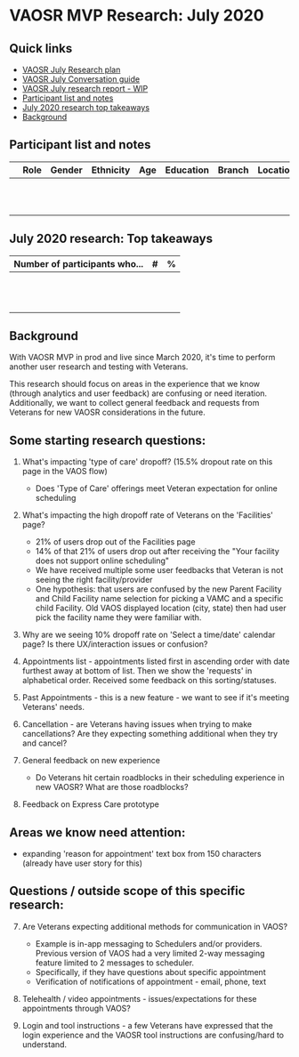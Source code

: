# VAOSR MVP Research: July 2020

## Quick links

- [VAOSR July Research plan](../july-2020-user-research/vaosr-june-research-plan.md)
- [VAOSR July Conversation guide](../july-2020-user-research/vaosr-july-conversation-guide.md)
- [VAOSR July research report - WIP]()
- [Participant list and notes](#participant-list-and-notes)
- [July 2020 research top takeaways](#july-2020-research-top-takeaways)
- [Background](#background)

## Participant list and notes

|      | Role | Gender | Ethnicity | Age  | Education | Branch | Location |
| ---- | ---- | ------ | --------- | ---- | --------- | ------ | -------- |
|      |      |        |           |      |           |        |          |
|      |      |        |           |      |           |        |          |
|      |      |        |           |      |           |        |          |
|      |      |        |           |      |           |        |          |
|      |      |        |           |      |           |        |          |
|      |      |        |           |      |           |        |          |
|      |      |        |           |      |           |        |          |
|      |      |        |           |      |           |        |          |
|      |      |        |           |      |           |        |          |
|      |      |        |           |      |           |        |          |
|      |      |        |           |      |           |        |          |


## July 2020 research: Top takeaways

| Number of participants who... | #    | %    |
| ----------------------------- | ---- | ---- |
|                               |      |      |
|                               |      |      |
|                               |      |      |
|                               |      |      |
|                               |      |      |
|                               |      |      |
|                               |      |      |
|                               |      |      |
|                               |      |      |
|                               |      |      |
|                               |      |      |
|                               |      |      |



## Background

With VAOSR MVP in prod and live since March 2020, it's time to perform another user research and testing with Veterans.

This research should focus on areas in the experience that we know (through analytics and user feedback) are confusing or need iteration. Additionally, we want to collect general feedback and requests from Veterans for new VAOSR considerations in the future. 

## Some starting research questions:

1. What's impacting 'type of care' dropoff? (15.5% dropout rate on this page in the VAOS flow)
   - Does 'Type of Care' offerings meet Veteran expectation for online scheduling
2. What's impacting the high dropoff rate of Veterans on the 'Facilities' page?
   - 21% of users drop out of the Facilities page
   - 14% of that 21% of users drop out after receiving the "Your facility does not support online scheduling"
   - We have received multiple some user feedbacks that Veteran is not seeing the right facility/provider
   - One hypothesis: that users are confused by the new Parent Facility and Child Facility name selection for picking a VAMC and a specific child Facility. Old VAOS displayed location (city, state) then had user pick the facility name they were familiar with. 
3. Why are we seeing 10% dropoff rate on 'Select a time/date' calendar page? Is there UX/interaction issues or confusion? 
4. Appointments list - appointments listed first in ascending order with date furthest away at bottom of list. Then we show the 'requests' in alphabetical order. Received some feedback on this sorting/statuses. 
5. Past Appointments - this is a new feature - we want to see if it's meeting Veterans' needs. 
6. Cancellation - are Veterans having issues when trying to make cancellations? Are they expecting something additional when they try and cancel?

7. General feedback on new experience 
   - Do Veterans hit certain roadblocks in their scheduling experience in new VAOSR? What are those roadblocks?
8. Feedback on Express Care prototype

## Areas we know need attention:

- expanding 'reason for appointment' text box from 150 characters (already have user story for this)

## Questions / outside scope of this specific research:

7. Are Veterans expecting additional methods for communication in VAOS?
   - Example is in-app messaging to Schedulers and/or providers. Previous version of VAOS had a very limited 2-way messaging feature limited to 2 messages to scheduler. 
   - Specifically, if they have questions about specific appointment
   - Verification of notifications of appointment - email, phone, text 
8. Telehealth / video appointments - issues/expectations for these appointments through VAOS?

9. Login and tool instructions - a few Veterans have expressed that the login experience and the VAOSR tool instructions are confusing/hard to understand. 
